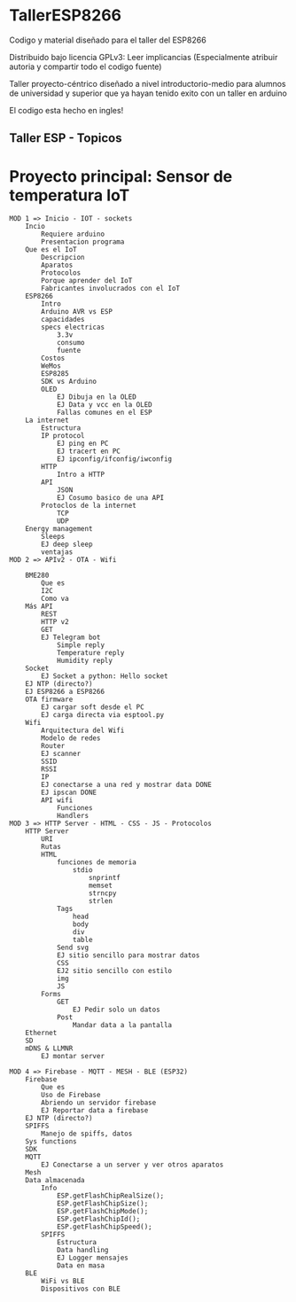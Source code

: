 # TallerESP8266
Codigo y material diseñado para el taller del ESP8266

Distribuido bajo licencia GPLv3: Leer implicancias (Especialmente atribuir autoria y compartir todo el codigo fuente)

Taller proyecto-céntrico diseñado a nivel introductorio-medio para alumnos de universidad y superior que ya hayan tenido exito con un taller en arduino

El codigo esta hecho en ingles!

## Taller ESP - Topicos

# Proyecto principal: Sensor de temperatura IoT
```
MOD 1 => Inicio - IOT - sockets
	Incio
		Requiere arduino
		Presentacion programa
	Que es el IoT
		Descripcion
		Aparatos
		Protocolos
		Porque aprender del IoT
		Fabricantes involucrados con el IoT
	ESP8266
		Intro
		Arduino AVR vs ESP
		capacidades
		specs electricas
			3.3v
			consumo
			fuente
		Costos
		WeMos
		ESP8285
		SDK vs Arduino
		OLED
			EJ Dibuja en la OLED
			EJ Data y vcc en la OLED
			Fallas comunes en el ESP
	La internet
		Estructura
		IP protocol
			EJ ping en PC
			EJ tracert en PC
			EJ ipconfig/ifconfig/iwconfig
		HTTP
			Intro a HTTP
		API
			JSON
			EJ Cosumo basico de una API
		Protoclos de la internet
			TCP
			UDP
	Energy management
		Sleeps
		EJ deep sleep
		ventajas
MOD 2 => APIv2 - OTA - Wifi
	
	BME280
		Que es
		I2C
		Como va
	Más API
		REST
		HTTP v2
		GET
		EJ Telegram bot
			Simple reply
			Temperature reply
			Humidity reply
	Socket
		EJ Socket a python: Hello socket
	EJ NTP (directo?)
	EJ ESP8266 a ESP8266
	OTA firmware
		EJ cargar soft desde el PC
		EJ carga directa via esptool.py
	Wifi
		Arquitectura del Wifi
		Modelo de redes
		Router
		EJ scanner
		SSID
		RSSI
		IP
		EJ conectarse a una red y mostrar data DONE
		EJ ipscan DONE
		API wifi
			Funciones
			Handlers
MOD 3 => HTTP Server - HTML - CSS - JS - Protocolos
	HTTP Server
		URI
		Rutas
		HTML
			funciones de memoria
				stdio
					snprintf
					memset
					strncpy
					strlen
			Tags
				head
				body
				div
				table
			Send svg
			EJ sitio sencillo para mostrar datos
			CSS
			EJ2 sitio sencillo con estilo
			img
			JS
		Forms
			GET
				EJ Pedir solo un datos
			Post
				Mandar data a la pantalla
	Ethernet
	SD
	mDNS & LLMNR
		EJ montar server
	
MOD 4 => Firebase - MQTT - MESH - BLE (ESP32)
	Firebase
		Que es
		Uso de Firebase
		Abriendo un servidor firebase
		EJ Reportar data a firebase
	EJ NTP (directo?)
	SPIFFS
		Manejo de spiffs, datos
	Sys functions
	SDK
	MQTT
		EJ Conectarse a un server y ver otros aparatos
	Mesh
	Data almacenada
		Info
			ESP.getFlashChipRealSize();
			ESP.getFlashChipSize();
			ESP.getFlashChipMode();
			ESP.getFlashChipId();
			ESP.getFlashChipSpeed();
		SPIFFS
			Estructura
			Data handling
			EJ Logger mensajes
			Data en masa
    BLE
		WiFi vs BLE
		Dispositivos con BLE
```